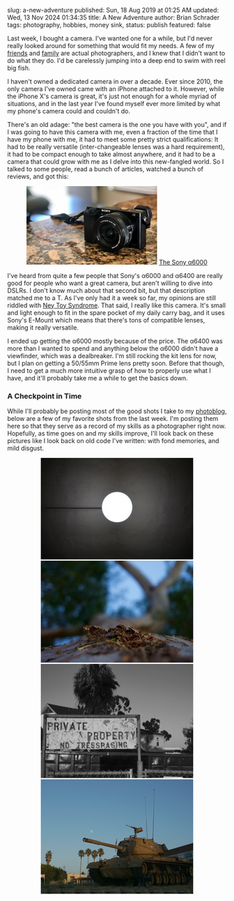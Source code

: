 slug: a-new-adventure
published: Sun, 18 Aug 2019 at 01:25 AM
updated: Wed, 13 Nov 2024 01:34:35 
title: A New Adventure
author: Brian Schrader
tags: photography, hobbies, money sink,
status: publish
featured: false

Last week, I bought a camera. I've wanted one for a while, but I'd never really looked around for something that would fit my needs. A few of my [friends][ramon] and [family][bailey] are actual photographers, and I knew that I didn't want to do what they do. I'd be carelessly jumping into a deep end to swim with reel big fish.

I haven't owned a dedicated camera in over a decade. Ever since 2010, the only camera I've owned came with an iPhone attached to it. However, while the iPhone X's camera is great, it's just not enough for a whole myriad of situations, and in the last year I've found myself ever more limited by what my phone's camera could and couldn't do.

There's an old adage: "the best camera is the one you have with you", and if I was going to have this camera with me, even a fraction of the time that I have my phone with me, it had to meet some pretty strict qualifications: It had to be really versatile (inter-changeable lenses was a hard requirement), it had to be compact enough to take almost anywhere, and it had to be a camera that could grow with me as I delve into this new-fangled world. So I talked to some people, read a bunch of articles, watched a bunch of reviews, and got this:

<div style="text-align:center;">
    <img
        alt="My new camera"
        src="/images/collections/a6000/camera-web.jpg"
        style="width:300px;margin-left:auto;margin-right:auto;"
    />
    <caption>
        <a href="https://www.amazon.com/Sony-Mirrorless-Digitial-3-0-Inch-16-50mm/dp/B00I8BICB2/ref=sr_1_7?keywords=sony+a6000&qid=1566087531&s=gateway&sr=8-7" title="The Sony α6000">
            The Sony α6000
        </a>
    </caption>
</div>

I've heard from quite a few people that Sony's α6000 and α6400 are really good for people who want a great camera, but aren't willing to dive into DSLRs. I don't know much about that second bit, but that description matched me to a T. As I've only had it a week so far, my opinions are still riddled with [Ney Toy Syndrome][nts]. That said, I really like this camera. It's small and light enough to fit in the spare pocket of my daily carry bag, and it uses Sony's E-Mount which means that there's tons of compatible lenses, making it really versatile.

I ended up getting the α6000 mostly because of the price. The α6400 was more than I wanted to spend and anything below the α6000 didn't have a viewfinder, which was a dealbreaker. I'm still rocking the kit lens for now, but I plan on getting a 50/55mm Prime lens pretty soon. Before that though, I need to get a much more intuitive grasp of how to properly use what I have, and it'll probably take me a while to get the basics down.


### A Checkpoint in Time

While I'll probably be posting most of the good shots I take to my [photoblog](https://photos.brianschrader.com/), below are a few of my favorite shots from the last week. I'm posting them here so that they serve as a record of my skills as a photographer right now. Hopefully, as time goes on and my skills improve, I'll look back on these pictures like I look back on old code I've written: with fond memories, and mild disgust.

<div style="text-align:center;">
    <a href="/images/collections/a6000/moonlight.jpg" title="Moonlight - Full Image">
        <img
            alt="Moonlight"
            src="/images/collections/a6000/moonlight-web.jpg"
            style="display:inline-block;width:350px;margin-left:auto;margin-right:auto;"
        />
    </a>
    <a href="/images/collections/a6000/bark.jpg" title="Bark - Full Image">
        <img
            alt="Bark"
            src="/images/collections/a6000/bark-web.jpg"
            style="display:inline-block;width:350px;margin-left:auto;margin-right:auto;"
        />
    </a>
    <a href="/images/collections/a6000/private.JPG" title="Private - Full Image">
        <img
            alt="Private"
            src="/images/collections/a6000/private-web.jpg"
            style="display:inline-block;width:350px;margin-left:auto;margin-right:auto;"
        />
    </a>
    <a href="/images/collections/a6000/tank.JPG" title="Tank - Full Image">
        <img
            alt="Tank"
            src="/images/collections/a6000/tank-web.jpg"
            style="display:inline-block;width:350px;margin-left:auto;margin-right:auto;"
        />
    </a>
</div>


[bailey]: http://www.museofadventure.com
[ramon]: https://www.instagram.com/photorayg/
[nts]: https://www.urbandictionary.com/define.php?term=Ney%20Toy%20Syndrome
